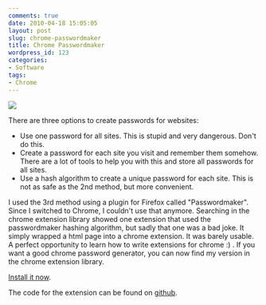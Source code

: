 ```yaml
---
comments: true
date: 2010-04-18 15:05:05
layout: post
slug: chrome-passwordmaker
title: Chrome Passwordmaker
wordpress_id: 123
categories:
- Software
tags:
- Chrome
---
```


![](http://bitboxer.de/wp-content/uploads/Bildschirmfoto-2010-04-18-um-16.04.36.png) 

There are three options to create passwords for websites:

  * Use one password for all sites. This is stupid and very dangerous. Don't do
    this.
  * Create a password for each site you visit and remember them somehow. There
    are a lot of tools to help you with this and store all passwords for all
    sites.
  * Use a hash algorithm to create a unique password for each site. This is not
    as safe as the 2nd method, but more convenient.

I used the 3rd method using a plugin for Firefox called "Passwordmaker". Since
I switched to Chrome, I couldn't use that anymore. Searching in the chrome
extension library showed one extension that used the passwordmaker hashing
algorithm, but sadly that one was a bad joke. It simply wrapped a html page
into a chrome extension. It was barely usable. A perfect opportunity to learn
how to write extensions for chrome :) . If you want a good chrome password
generator, you can now find my version in the chrome extension library.

[Install it now](https://chrome.google.com/extensions/detail/ocjkdaaapapjpmipmhiadedofjiokogj).

The code for the extension can be found on
[github](http://github.com/bitboxer/chrome-passwordmaker).
